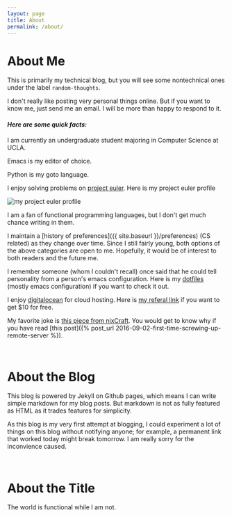 ```yaml
---
layout: page
title: About
permalink: /about/
---
```


About Me
========

This is primarily my technical blog, but you will see some
nontechnical ones under the label `random-thoughts`.

I don't really like posting very personal things online. But if you
want to know me, just send me an email. I will be more than happy to
respond to it.

#### ***Here are some quick facts:***

I am currently an undergraduate student majoring in Computer Science
at UCLA.

Emacs is my editor of choice.

Python is my goto language.

I enjoy solving problems on [project euler](https://projecteuler.net/).
Here is my project euler profile

![my project euler profile](https://projecteuler.net/profile/yangxinyu.png)

I am a fan of functional programming languages, but I don't get much
chance writing in them.

I maintain a [history of preferences]({{ site.baseurl }}/preferences)
(CS related) as they change over time.
Since I still fairly young, both options of the above categories are
open to me. Hopefully, it would be of interest to both readers and
the future me.

I remember someone (whom I couldn't recall) once said that he
could tell personality from a person's emacs configuration.
Here is my [dotfiles](https://github.com/colinxy/dotfiles)
(mostly emacs configuration) if you want to check it out.

I enjoy [digitalocean](https://digitalocean.com) for cloud hosting.
Here is [my referal link](https://m.do.co/c/4604523c7997) if you want to
get $10 for free.

My favorite joke is
[this piece from nixCraft](https://twitter.com/nixcraft/statuses/774612618547834880).
You would get to know why if you have read
[this post]({% post_url 2016-09-02-first-time-screwing-up-remote-server %}).

</br>


About the Blog
==============

This blog is powered by Jekyll on Github pages, which means I can
write simple markdown for my blog posts. But markdown is not as
fully featured as HTML as it trades features for simplicity.

As this blog is my very first attempt at blogging, I could experiment
a lot of things on this blog without notifying anyone; for example, a
permanent link that worked today might break tomorrow. I am really
sorry for the inconvience caused.


</br>

About the Title
===============

The world is functional while I am not.
